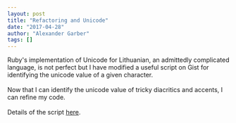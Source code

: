 ```yaml
---
layout: post
title: "Refactoring and Unicode"
date: "2017-04-28"
author: "Alexander Garber"
tags: []
---
```


<div dir="ltr" style="text-align: left;" trbidi="on">Ruby's implementation of Unicode for Lithuanian, an admittedly complicated language, is not perfect but I have modified a useful script on Gist for identifying the unicode value of a given
          character.<br><br>Now that I can identify the unicode value of tricky diacritics and accents, I can refine my code.<br><br>Details of the script <a href="https://gist.github.com/clockworkpc/079184e48b62d2a9e85553ee6810bee2#file-get_unicode-rb" target="_blank">here</a>.<br><br>
</div>